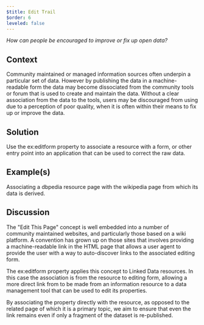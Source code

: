 ```yaml
---
$title: Edit Trail
$order: 6
leveled: false
---
```


*How can people be encouraged to improve or fix up open data?*

## Context

Community maintained or managed information sources often underpin a particular set of data. However by publishing the data in a machine-readable form the data may become dissociated from the community tools or forum that is used to create and maintain the data. Without a clear association from the data to the tools, users may be discouraged from using due to a perception of poor quality, when it is often within their means to fix up or improve the data.

## Solution

Use the ex:editform property to associate a resource with a form, or other entry point into an application that can be used to correct the raw data.

## Example(s)

Associating a dbpedia resource page with the wikipedia page from which its data is derived.

## Discussion

The "Edit This Page" concept is well embedded into a number of community maintained websites, and particularly those based on a wiki platform. A convention has grown up on those sites that involves providing a machine-readable link in the HTML page that allows a user agent to provide the user with a way to auto-discover links to the associated editing form.

The ex:editform property applies this concept to Linked Data resources. In this case the association is from the resource to editing form, allowing a more direct link from to be made from an information resource to a data management tool that can be used to edit its properties.

By associating the property directly with the resource, as opposed to the related page of which it is a primary topic, we aim to ensure that even the link remains even if only a fragment of the dataset is re-published.
